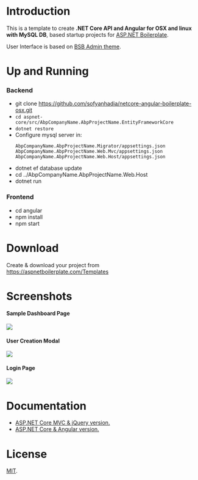 # Introduction

This is a template to create **.NET Core API and Angular for OSX and linux with MySQL DB**, based startup projects for [ASP.NET Boilerplate](https://aspnetboilerplate.com/Pages/Documents).
 
User Interface is based on [BSB Admin theme](https://github.com/gurayyarar/AdminBSBMaterialDesign).
 
# Up and Running
### Backend
- git clone https://github.com/sofyanhadia/netcore-angular-boilerplate-osx.git 
- `cd aspnet-core/src/AbpCompanyName.AbpProjectName.EntityFrameworkCore`
- `dotnet restore`
- Configure mysql server in:
    ```
    AbpCompanyName.AbpProjectName.Migrator/appsettings.json
    AbpCompanyName.AbpProjectName.Web.Mvc/appsettings.json
    AbpCompanyName.AbpProjectName.Web.Host/appsettings.json
    ```
- dotnet ef database update
- cd ../AbpCompanyName.AbpProjectName.Web.Host
- dotnet run

### Frontend
- cd angular
- npm install
- npm start

# Download

Create & download your project from https://aspnetboilerplate.com/Templates

# Screenshots

#### Sample Dashboard Page
![](_screenshots/module-zero-core-template-ui-home.png)

#### User Creation Modal
![](_screenshots/module-zero-core-template-ui-user-create-modal.png)

#### Login Page

![](_screenshots/module-zero-core-template-ui-login.png)

# Documentation

* [ASP.NET Core MVC & jQuery version.](https://aspnetboilerplate.com/Pages/Documents/Zero/Startup-Template-Core)
* [ASP.NET Core & Angular  version.](https://aspnetboilerplate.com/Pages/Documents/Zero/Startup-Template-Angular)

# License

[MIT](LICENSE).
